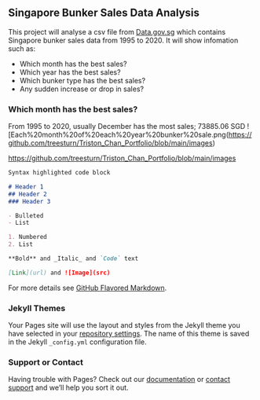## Singapore Bunker Sales Data Analysis

This project will analyse a csv file from [Data.gov.sg](https://data.gov.sg/) which contains Singapore bunker sales data from 1995 to 2020. It will show infomation such as:
* Which month has the best sales?
* Which year has the best sales?
* Which bunker type has the best sales?
* Any sudden increase or drop in sales? 
### Which month has the best sales?

From 1995 to 2020, usually December has the most sales; 73885.06 SGD
![Each%20month%20of%20each%20year%20bunker%20sale.png(https://github.com/treesturn/Triston_Chan_Portfolio/blob/main/images)

https://github.com/treesturn/Triston_Chan_Portfolio/blob/main/images

```markdown
Syntax highlighted code block

# Header 1
## Header 2
### Header 3

- Bulleted
- List

1. Numbered
2. List

**Bold** and _Italic_ and `Code` text

[Link](url) and ![Image](src)
```

For more details see [GitHub Flavored Markdown](https://guides.github.com/features/mastering-markdown/).

### Jekyll Themes

Your Pages site will use the layout and styles from the Jekyll theme you have selected in your [repository settings](https://github.com/treesturn/Triston_Chan_Portfolio/settings). The name of this theme is saved in the Jekyll `_config.yml` configuration file.

### Support or Contact

Having trouble with Pages? Check out our [documentation](https://docs.github.com/categories/github-pages-basics/) or [contact support](https://support.github.com/contact) and we’ll help you sort it out.
